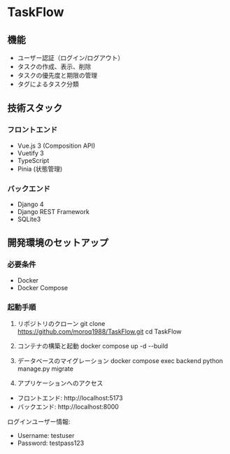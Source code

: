 # TaskFlow

## 機能

- ユーザー認証（ログイン/ログアウト）
- タスクの作成、表示、削除
- タスクの優先度と期限の管理
- タグによるタスク分類

## 技術スタック

### フロントエンド

- Vue.js 3 (Composition API)
- Vuetify 3
- TypeScript
- Pinia (状態管理)

### バックエンド

- Django 4
- Django REST Framework
- SQLite3

## 開発環境のセットアップ

### 必要条件

- Docker
- Docker Compose

### 起動手順

1. リポジトリのクローン
   git clone https://github.com/moroq1988/TaskFlow.git
   cd TaskFlow

2. コンテナの構築と起動
   docker compose up -d --build

3. データベースのマイグレーション
   docker compose exec backend python manage.py migrate

4. アプリケーションへのアクセス

- フロントエンド: http://localhost:5173
- バックエンド: http://localhost:8000

ログインユーザー情報:

- Username: testuser
- Password: testpass123
